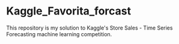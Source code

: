 # Kaggle_Favorita_forcast
This repository is my solution to Kaggle's Store Sales - Time Series Forecasting machine learning competition.
